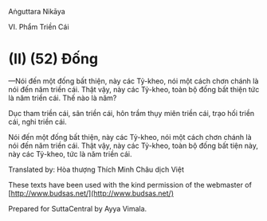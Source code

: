 

Aṅguttara Nikāya

VI. Phẩm Triền Cái

# (II) (52) Ðống

—Nói đến một đống bất thiện, này các Tỷ-kheo, nói một cách chơn chánh là nói đến năm triền cái. Thật vậy, này các Tỷ-kheo, toàn bộ đống bất thiện tức là năm triền cái. Thế nào là năm?

Dục tham triền cái, sân triền cái, hôn trầm thụy miên triền cái, trạo hối triền cái, nghi triền cái.

Nói đến một đống bất thiện, này các Tỷ-kheo, nói một cách chơn chánh là nói đến năm triền cái. Thật vậy, này các Tỷ-kheo, toàn bộ đống bất tiện này, này các Tỷ-kheo, tức là năm triền cái.

Translated by: Hòa thượng Thích Minh Châu dịch Việt

These texts have been used with the kind permission of the webmaster of [http://www.budsas.net/](http://www.budsas.net/)

Prepared for SuttaCentral by Ayya Vimala.